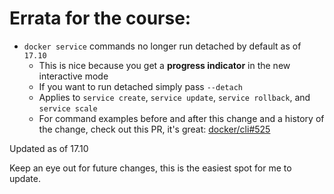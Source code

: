 # Errata for the course:

- `docker service` commands no longer run detached by default as of `17.10`
  - This is nice because you get a **progress indicator** in the new interactive mode
  - If you want to run detached simply pass `--detach`
  - Applies to `service create`, `service update`, `service rollback`, and `service scale`
  - For command examples before and after this change and a history of the change, check out this PR, it's great: [docker/cli#525](https://github.com/docker/cli/pull/525)
  
Updated as of 17.10

Keep an eye out for future changes, this is the easiest spot for me to update.
